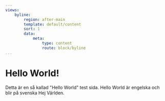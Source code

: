 ```yaml
---
views:
    byline:
        region: after-main
        template: default/content
        sort: 1
        data:
            meta:
                type: content
                route: block/byline
...
```

Hello World!
================
Detta är en så kallad "Hello World" test sida. Hello World är engelska och blir på svenska Hej Världen.
